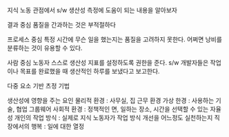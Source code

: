 지식 노동 관점에서 s/w 생산성 측정에 도움이 되는 내용을 알아보자

결과 중심 
품질을 간과하는 것은 부적절하다

프로세스 중심 
특정 시간에 무슨 일을 했는지는 품질을 고려하지 못한다. 어쩌면 낭비를 분류하는 것이 유용할 수 있다.

사람 중심
노동자 스스로 생산성 지표를 설정하도록 권한을 준다.
s/w 개발자들은 작업이나 목표를 완료했을 때 생산적인 하루를 보냈다고 보고한다.

다중 요소 기반 츠정 기법

생산성에 영향을 주는 요인
물리적 환경 : 사무실, 집 근무 환경
가상 한경 : 사용하는 기술, 협업 그룹웨어
사회적 환경 : 정책적인 면, 일하는 장소, 시간을 선택할 수 있는 자율성
개인의 작업 방식 : 실제로 지식 노동자가 작업 방식 개선을 어느정도 실천하는지
직장에서의 행복 : 일에 대한 열정

